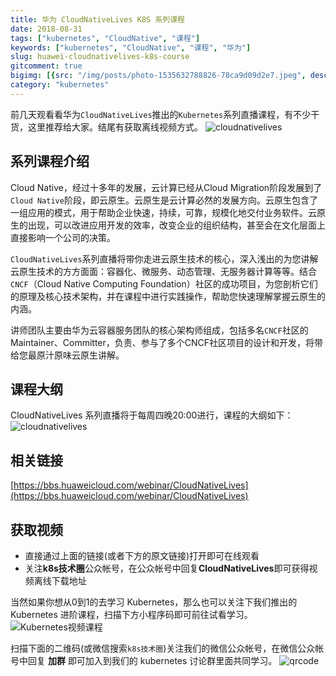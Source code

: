 ```yaml
---
title: 华为 CloudNativeLives K8S 系列课程
date: 2018-08-31
tags: ["kubernetes", "CloudNative", "课程"]
keywords: ["kubernetes", "CloudNative", "课程", "华为"]
slug: huawei-cloudnativelives-k8s-course
gitcomment: true
bigimg: [{src: "/img/posts/photo-1535632788826-78ca9d09d2e7.jpeg", desc: "NIGHT FULL OF MAGIC"}]
category: "kubernetes"
---
```


前几天观看看华为`CloudNativeLives`推出的`Kubernetes`系列直播课程，有不少干货，这里推荐给大家。结尾有获取离线视频方式。
![cloudnativelives](/img/posts/cloudnativelives-video.png)

<!--more-->

## 系列课程介绍
Cloud Native，经过十多年的发展，云计算已经从Cloud Migration阶段发展到了`Cloud Native`阶段，即云原生。云原生是云计算必然的发展方向。云原生包含了一组应用的模式，用于帮助企业快速，持续，可靠，规模化地交付业务软件。云原生的出现，可以改进应用开发的效率，改变企业的组织结构，甚至会在文化层面上直接影响一个公司的决策。

`CloudNativeLives`系列直播将带你走进云原生技术的核心，深入浅出的为您讲解云原生技术的方方面面：容器化、微服务、动态管理、无服务器计算等等。结合`CNCF`（Cloud Native Computing Foundation）社区的成功项目，为您剖析它们的原理及核心技术架构，并在课程中进行实践操作，帮助您快速理解掌握云原生的内涵。

讲师团队主要由华为云容器服务团队的核心架构师组成，包括多名`CNCF`社区的Maintainer、Committer，负责、参与了多个CNCF社区项目的设计和开发，将带给您最原汁原味云原生讲解。

## 课程大纲
CloudNativeLives 系列直播将于每周四晚20:00进行，课程的大纲如下：
![cloudnativelives](/img/posts/cloudnativelives.png)

## 相关链接
[https://bbs.huaweicloud.com/webinar/CloudNativeLives](https://bbs.huaweicloud.com/webinar/CloudNativeLives)

## 获取视频

* 直接通过上面的链接(或者下方的原文链接)打开即可在线观看
* 关注**k8s技术圈**公众帐号，在公众帐号中回复**CloudNativeLives**即可获得视频离线下载地址

当然如果你想从0到1的去学习 Kubernetes，那么也可以关注下我们推出的 Kubernetes 进阶课程，扫描下方小程序码即可前往试看学习。
![Kubernetes视频课程](/img/posts/k8s-video.jpeg)

扫描下面的二维码(或微信搜索`k8s技术圈`)关注我们的微信公众帐号，在微信公众帐号中回复 **加群** 即可加入到我们的 kubernetes 讨论群里面共同学习。
![qrcode](/img/posts/qrcode_for_gh_d6dd87b6ceb4_430.jpg)
